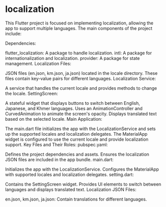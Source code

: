 # localization

This Flutter project is focused on implementing localization, allowing the app to support multiple languages. The main components of the project include:

Dependencies:

flutter_localization: A package to handle localization.
intl: A package for internationalization and localization.
provider: A package for state management.
Localization Files:

JSON files (en.json, km.json, ja.json) located in the locale directory. These files contain key-value pairs for different languages.
Localization Service:

A service that handles the current locale and provides methods to change the locale.
SettingScreen:

A stateful widget that displays buttons to switch between English, Japanese, and Khmer languages.
Uses an AnimationController and CurvedAnimation to animate the screen's opacity.
Displays translated text based on the selected locale.
Main Application:

The main.dart file initializes the app with the LocalizationService and sets up the supported locales and localization delegates.
The MaterialApp widget is configured to use the current locale and provide localization support.
Key Files and Their Roles:
pubspec.yaml:

Defines the project dependencies and assets.
Ensures the localization JSON files are included in the app bundle.
main.dart:

Initializes the app with the LocalizationService.
Configures the MaterialApp with supported locales and localization delegates.
setting.dart:

Contains the SettingScreen widget.
Provides UI elements to switch between languages and displays translated text.
Localization JSON Files:

en.json, km.json, ja.json: Contain translations for different languages.
